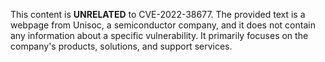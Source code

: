 This content is **UNRELATED** to CVE-2022-38677. The provided text is a webpage from Unisoc, a semiconductor company, and it does not contain any information about a specific vulnerability. It primarily focuses on the company's products, solutions, and support services.